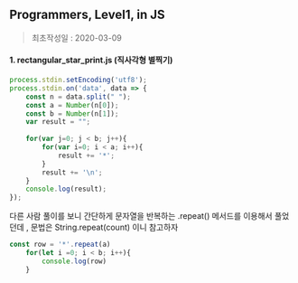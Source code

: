 ##  Programmers, Level1, in JS

> 최초작성일 : 2020-03-09



#### 1. rectangular_star_print.js (직사각형 별찍기)

```javascript
process.stdin.setEncoding('utf8');
process.stdin.on('data', data => {
    const n = data.split(" ");
    const a = Number(n[0]);
    const b = Number(n[1]);
    var result = "";
    
    for(var j=0; j < b; j++){
        for(var i=0; i < a; i++){
            result += '*';      
        }
        result += '\n';
    }
    console.log(result);
});
```

다른 사람 풀이를 보니 간단하게 문자열을 반복하는 .repeat() 메서드를 이용해서 풀었던데 , 문법은 String.repeat(count) 이니 참고하자

```javascript
const row = '*'.repeat(a)
    for(let i =0; i < b; i++){
        console.log(row)
    }
```

